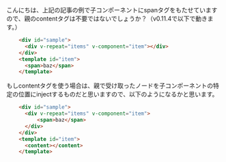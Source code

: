 こんにちは、上記の記事の例で子コンポーネントにspanタグをもたせていますので、親のcontentタグは不要ではないでしょうか？（v0.11.4で以下で動きます。）

```html
    <div id="sample">
      <div v-repeat="items" v-component="item"></div>
    </div>
    <template id="item">
      <span>baz</span>
    </template>
```

もしcontentタグを使う場合は、親で受け取ったノードを子コンポーネントの特定の位置にinjectするものだと思いますので、以下のようになるかと思います。

```html
    <div id="sample">
      <div v-repeat="items" v-component="item">
          <span>baz</span>
      </div>
    </div>
    <template id="item">
      <content></content>
    </template>
```


